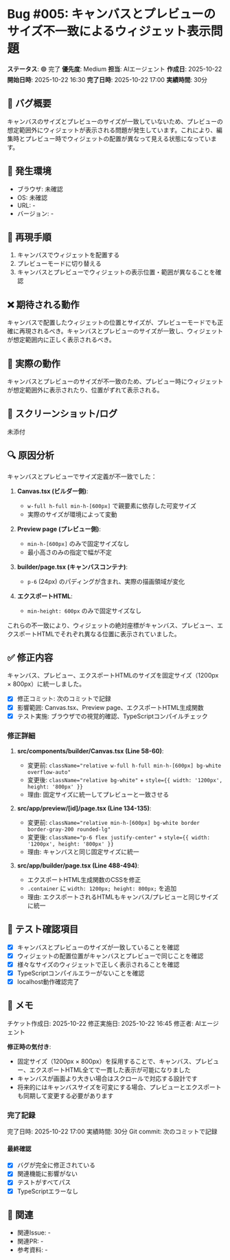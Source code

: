# Bug #005: キャンバスとプレビューのサイズ不一致によるウィジェット表示問題

**ステータス**: 🟢 完了
**優先度**: Medium
**担当**: AIエージェント
**作成日**: 2025-10-22
**開始日時**: 2025-10-22 16:30
**完了日時**: 2025-10-22 17:00
**実績時間**: 30分

## 🐛 バグ概要

キャンバスのサイズとプレビューのサイズが一致していないため、プレビューの想定範囲外にウィジェットが表示される問題が発生しています。これにより、編集時とプレビュー時でウィジェットの配置が異なって見える状態になっています。

## 📍 発生環境

- ブラウザ: 未確認
- OS: 未確認
- URL: -
- バージョン: -

## 🔄 再現手順

1. キャンバスでウィジェットを配置する
2. プレビューモードに切り替える
3. キャンバスとプレビューでウィジェットの表示位置・範囲が異なることを確認

## ❌ 期待される動作

キャンバスで配置したウィジェットの位置とサイズが、プレビューモードでも正確に再現されるべき。キャンバスとプレビューのサイズが一致し、ウィジェットが想定範囲内に正しく表示されるべき。

## 🚨 実際の動作

キャンバスとプレビューのサイズが不一致のため、プレビュー時にウィジェットが想定範囲外に表示されたり、位置がずれて表示される。

## 📸 スクリーンショット/ログ

未添付

## 🔍 原因分析

キャンバスとプレビューでサイズ定義が不一致でした：

1. **Canvas.tsx (ビルダー側)**:
   - `w-full h-full min-h-[600px]` で親要素に依存した可変サイズ
   - 実際のサイズが環境によって変動

2. **Preview page (プレビュー側)**:
   - `min-h-[600px]` のみで固定サイズなし
   - 最小高さのみの指定で幅が不定

3. **builder/page.tsx (キャンバスコンテナ)**:
   - `p-6` (24px) のパディングが含まれ、実際の描画領域が変化

4. **エクスポートHTML**:
   - `min-height: 600px` のみで固定サイズなし

これらの不一致により、ウィジェットの絶対座標がキャンバス、プレビュー、エクスポートHTMLでそれぞれ異なる位置に表示されていました。

## ✅ 修正内容

キャンバス、プレビュー、エクスポートHTMLのサイズを固定サイズ（1200px × 800px）に統一しました。

- [x] 修正コミット: 次のコミットで記録
- [x] 影響範囲: Canvas.tsx、Preview page、エクスポートHTML生成関数
- [x] テスト実施: ブラウザでの視覚的確認、TypeScriptコンパイルチェック

### 修正詳細

1. **src/components/builder/Canvas.tsx (Line 58-60)**:
   - 変更前: `className="relative w-full h-full min-h-[600px] bg-white overflow-auto"`
   - 変更後: `className="relative bg-white"` + `style={{ width: '1200px', height: '800px' }}`
   - 理由: 固定サイズに統一してプレビューと一致させる

2. **src/app/preview/[id]/page.tsx (Line 134-135)**:
   - 変更前: `className="relative min-h-[600px] bg-white border border-gray-200 rounded-lg"`
   - 変更後: `className="p-6 flex justify-center"` + `style={{ width: '1200px', height: '800px' }}`
   - 理由: キャンバスと同じ固定サイズに統一

3. **src/app/builder/page.tsx (Line 488-494)**:
   - エクスポートHTML生成関数のCSSを修正
   - `.container` に `width: 1200px; height: 800px;` を追加
   - 理由: エクスポートされるHTMLもキャンバス/プレビューと同じサイズに統一

## 🧪 テスト確認項目

- [x] キャンバスとプレビューのサイズが一致していることを確認
- [x] ウィジェットの配置位置がキャンバスとプレビューで同じことを確認
- [x] 様々なサイズのウィジェットで正しく表示されることを確認
- [x] TypeScriptコンパイルエラーがないことを確認
- [x] localhost動作確認完了

## 📝 メモ

チケット作成日: 2025-10-22
修正実施日: 2025-10-22 16:45
修正者: AIエージェント

**修正時の気付き**:
- 固定サイズ（1200px × 800px）を採用することで、キャンバス、プレビュー、エクスポートHTML全てで一貫した表示が可能になりました
- キャンバスが画面より大きい場合はスクロールで対応する設計です
- 将来的にはキャンバスサイズを可変にする場合、プレビューとエクスポートも同期して変更する必要があります

### 完了記録
完了日時: 2025-10-22 17:00
実績時間: 30分
Git commit: 次のコミットで記録

#### 最終確認
- [x] バグが完全に修正されている
- [x] 関連機能に影響がない
- [x] テストがすべてパス
- [x] TypeScriptエラーなし

## 🔗 関連

- 関連Issue: -
- 関連PR: -
- 参考資料: -
